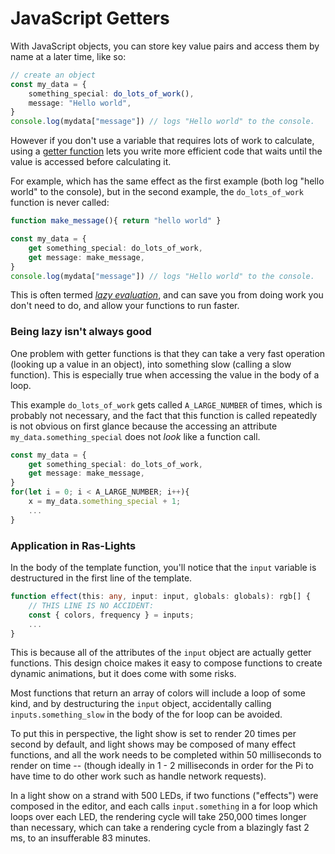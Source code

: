 # JavaScript Getters

With JavaScript objects, you can store key value pairs and access them by name at a later time, like so: 

```ts
// create an object
const my_data = {
    something_special: do_lots_of_work(),
    message: "Hello world",
}
console.log(mydata["message"]) // logs "Hello world" to the console.
```

However if you don't use a variable that requires lots of work to calculate,
using a [getter
function](https://developer.mozilla.org/en-US/docs/Web/JavaScript/Reference/Functions/get)
lets you write more efficient code that waits until the value is accessed before
calculating it. 

For example, which has the same effect as the first example (both log "hello
world" to the console), but in the second example, the `do_lots_of_work`
function is never called:

```ts
function make_message(){ return "hello world" }

const my_data = {
    get something_special: do_lots_of_work,
    get message: make_message,
}
console.log(mydata["message"]) // logs "Hello world" to the console.
```

This is often termed [*lazy
evaluation*](https://en.wikipedia.org/wiki/Lazy_evaluation), and can save you
from doing work you don't need to do, and allow your functions to run faster.

### Being lazy isn't always good

One problem with getter functions is that they can take a very fast operation
(looking up a value in an object), into something slow (calling a slow
function). This is especially true when accessing the value in the body of a
loop.  

This example `do_lots_of_work` gets called `A_LARGE_NUMBER` of times, which is
probably not necessary, and the fact that this function is called repeatedly is
not obvious on first glance because the accessing an attribute
`my_data.something_special` does not *look* like a function call.

```ts
const my_data = {
    get something_special: do_lots_of_work,
    get message: make_message,
}
for(let i = 0; i < A_LARGE_NUMBER; i++){
    x = my_data.something_special + 1;
    ...
}
```

### Application in Ras-Lights

In the body of the template function, you'll notice that the `input` variable is
destructured in the first line of the template.  

```ts
function effect(this: any, input: input, globals: globals): rgb[] {
    // THIS LINE IS NO ACCIDENT:
    const { colors, frequency } = inputs;
    ...
}
```

This is because all of the attributes of the `input` object are actually getter
functions.  This design choice makes it easy to compose functions to create
dynamic animations, but it does come with some risks. 

Most functions that return an array of colors will include a loop of
some kind, and by destructuring the `input` object, accidentally calling
`inputs.something_slow` in the body of the for loop can be avoided.

To put this in perspective, the light show is set to render 20 times per second
by default, and light shows may be composed of many effect functions, and all
the work needs to be completed within 50 milliseconds to render on time --
(though ideally in 1 - 2 milliseconds in order for the Pi to have time to do
other work such as handle network requests).

In a light show on a strand with 500 LEDs, if two functions ("effects") were
composed in the editor, and each calls `input.something` in a for loop which
loops over each LED, the rendering cycle will take 250,000 times longer than
necessary, which can take a rendering cycle from a blazingly fast 2 ms, to an
insufferable 83 minutes.
